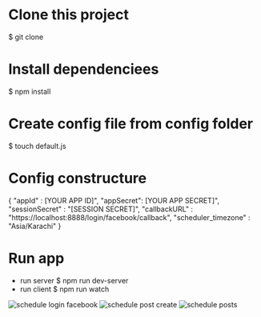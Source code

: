 # Clone this project
$ git clone
# Install dependenciees
$ npm install

# Create config file from config folder
$ touch default.js

# Config constructure
{
  "appId" : [YOUR APP ID]",
  "appSecret": [YOUR APP SECRET]",
  "sessionSecret" : "[SESSION SECRET]",
  "callbackURL" : "https://localhost:8888/login/facebook/callback",
  "scheduler_timezone" : "Asia/Karachi"
}

# Run app
- run server
$ npm run dev-server
- run client
$ npm run watch

![schedule login facebook](https://github.com/thanhtrungit25/images/blob/master/schedule_login_fb.png)
![schedule post create](https://github.com/thanhtrungit25/images/blob/master/schedule_post_create.png)
![schedule posts](https://github.com/thanhtrungit25/images/blob/master/schedule_posts.png)

